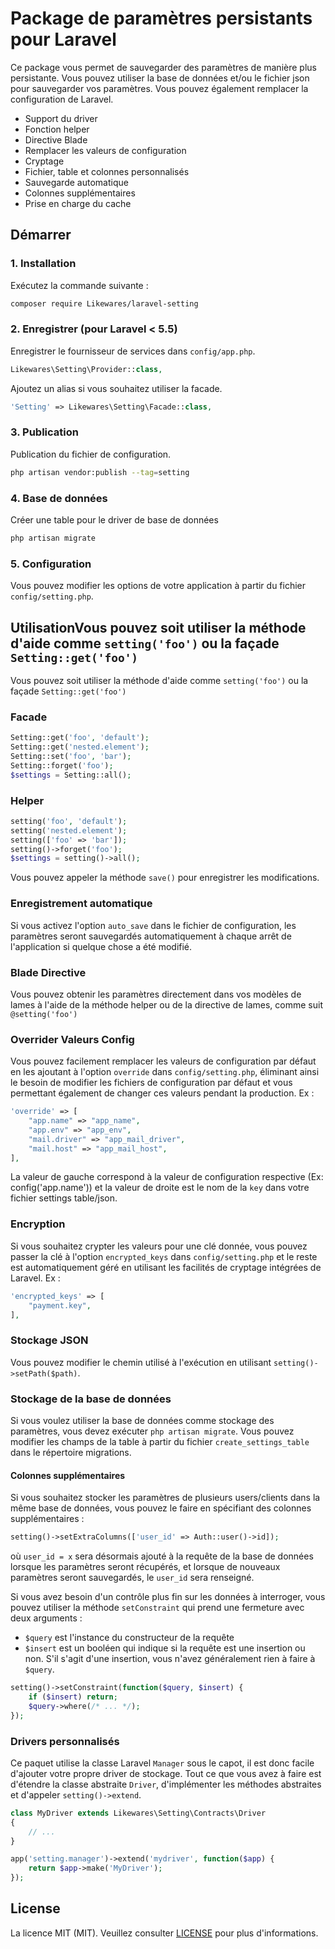 # Package de paramètres persistants pour Laravel

Ce package vous permet de sauvegarder des paramètres de manière plus persistante. Vous pouvez utiliser la base de données et/ou le fichier json pour sauvegarder vos paramètres. Vous pouvez également remplacer la configuration de Laravel.

* Support du driver
* Fonction helper
* Directive Blade
* Remplacer les valeurs de configuration
* Cryptage
* Fichier, table et colonnes personnalisés
* Sauvegarde automatique
* Colonnes supplémentaires
* Prise en charge du cache

## Démarrer

### 1. Installation

Exécutez la commande suivante :

```bash
composer require Likewares/laravel-setting
```

### 2. Enregistrer (pour Laravel < 5.5)

Enregistrer le fournisseur de services dans `config/app.php`.

```php
Likewares\Setting\Provider::class,
```

Ajoutez un alias si vous souhaitez utiliser la facade.

```php
'Setting' => Likewares\Setting\Facade::class,
```

### 3. Publication

Publication du fichier de configuration.

```bash
php artisan vendor:publish --tag=setting
```

### 4. Base de données

Créer une table pour le driver de base de données

```bash
php artisan migrate
```

### 5. Configuration

Vous pouvez modifier les options de votre application à partir du fichier `config/setting.php`.

## UtilisationVous pouvez soit utiliser la méthode d'aide comme `setting('foo')` ou la façade `Setting::get('foo')`

Vous pouvez soit utiliser la méthode d'aide comme `setting('foo')` ou la façade `Setting::get('foo')`

### Facade

```php
Setting::get('foo', 'default');
Setting::get('nested.element');
Setting::set('foo', 'bar');
Setting::forget('foo');
$settings = Setting::all();
```

### Helper

```php
setting('foo', 'default');
setting('nested.element');
setting(['foo' => 'bar']);
setting()->forget('foo');
$settings = setting()->all();
```

Vous pouvez appeler la méthode `save()` pour enregistrer les modifications.

### Enregistrement automatique

Si vous activez l'option `auto_save` dans le fichier de configuration, les paramètres seront sauvegardés automatiquement à chaque arrêt de l'application si quelque chose a été modifié.

### Blade Directive

Vous pouvez obtenir les paramètres directement dans vos modèles de lames à l'aide de la méthode helper ou de la directive de lames, comme suit `@setting('foo')`

### Overrider Valeurs Config

Vous pouvez facilement remplacer les valeurs de configuration par défaut en les ajoutant à l'option `override` dans `config/setting.php`, éliminant ainsi le besoin de modifier les fichiers de configuration par défaut et vous permettant également de changer ces valeurs pendant la production. Ex :

```php
'override' => [
    "app.name" => "app_name",
    "app.env" => "app_env",
    "mail.driver" => "app_mail_driver",
    "mail.host" => "app_mail_host",
],
```

La valeur de gauche correspond à la valeur de configuration respective (Ex: config('app.name')) et la valeur de droite est le nom de la `key` dans votre fichier settings table/json.

### Encryption

Si vous souhaitez crypter les valeurs pour une clé donnée, vous pouvez passer la clé à l'option `encrypted_keys` dans `config/setting.php` et le reste est automatiquement géré en utilisant les facilités de cryptage intégrées de Laravel. Ex :
```php
'encrypted_keys' => [
    "payment.key",
],
```

### Stockage JSON

Vous pouvez modifier le chemin utilisé à l'exécution en utilisant `setting()->setPath($path)`.

### Stockage de la base de données

Si vous voulez utiliser la base de données comme stockage des paramètres, vous devez exécuter `php artisan migrate`. Vous pouvez modifier les champs de la table à partir du fichier `create_settings_table` dans le répertoire migrations.

#### Colonnes supplémentaires

Si vous souhaitez stocker les paramètres de plusieurs users/clients dans la même base de données, vous pouvez le faire en spécifiant des colonnes supplémentaires :

```php
setting()->setExtraColumns(['user_id' => Auth::user()->id]);
```

où `user_id = x` sera désormais ajouté à la requête de la base de données lorsque les paramètres seront récupérés, et lorsque de nouveaux paramètres seront sauvegardés, le `user_id` sera renseigné.

Si vous avez besoin d'un contrôle plus fin sur les données à interroger, vous pouvez utiliser la méthode `setConstraint` qui prend une fermeture avec deux arguments :

- `$query` est l'instance du constructeur de la requête
- `$insert` est un booléen qui indique si la requête est une insertion ou non. S'il s'agit d'une insertion, vous n'avez généralement rien à faire à `$query`.

```php
setting()->setConstraint(function($query, $insert) {
	if ($insert) return;
	$query->where(/* ... */);
});
```

### Drivers personnalisés

Ce paquet utilise la classe Laravel `Manager` sous le capot, il est donc facile d'ajouter votre propre driver de stockage. Tout ce que vous avez à faire est d'étendre la classe abstraite `Driver`, d'implémenter les méthodes abstraites et d'appeler `setting()->extend`.
```php
class MyDriver extends Likewares\Setting\Contracts\Driver
{
	// ...
}

app('setting.manager')->extend('mydriver', function($app) {
	return $app->make('MyDriver');
});
```

## License

La licence MIT (MIT). Veuillez consulter [LICENSE](LICENSE.md) pour plus d'informations.
